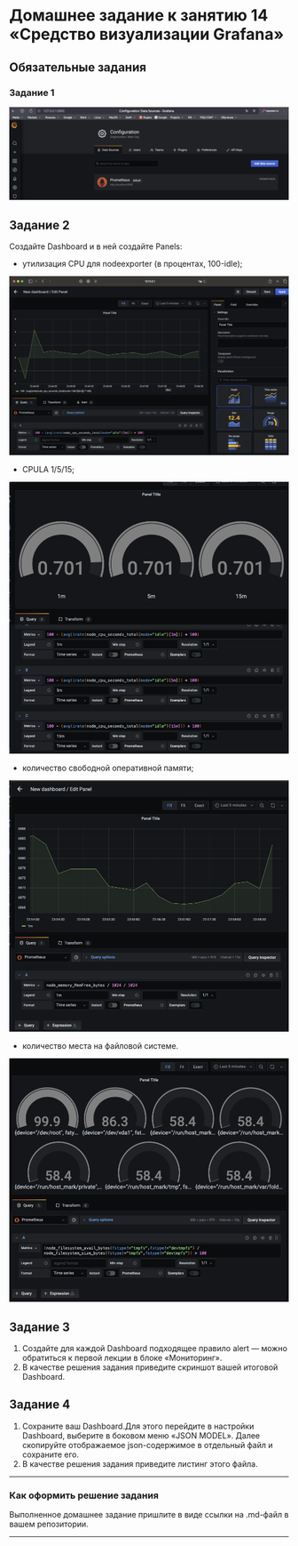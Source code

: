 # Домашнее задание к занятию 14 «Средство визуализации Grafana»

## Обязательные задания

### Задание 1

![alt text](screenshots/1.png)

## Задание 2

Создайте Dashboard и в ней создайте Panels:


- утилизация CPU для nodeexporter (в процентах, 100-idle);

![alt text](screenshots/2.png)

- CPULA 1/5/15;

![alt text](screenshots/3.png)


- количество свободной оперативной памяти;

![alt text](screenshots/4.png)

- количество места на файловой системе.

![alt text](screenshots/5.png)


## Задание 3

1. Создайте для каждой Dashboard подходящее правило alert — можно обратиться к первой лекции в блоке «Мониторинг».
1. В качестве решения задания приведите скриншот вашей итоговой Dashboard.

## Задание 4

1. Сохраните ваш Dashboard.Для этого перейдите в настройки Dashboard, выберите в боковом меню «JSON MODEL». Далее скопируйте отображаемое json-содержимое в отдельный файл и сохраните его.
1. В качестве решения задания приведите листинг этого файла.

---

### Как оформить решение задания

Выполненное домашнее задание пришлите в виде ссылки на .md-файл в вашем репозитории.

---